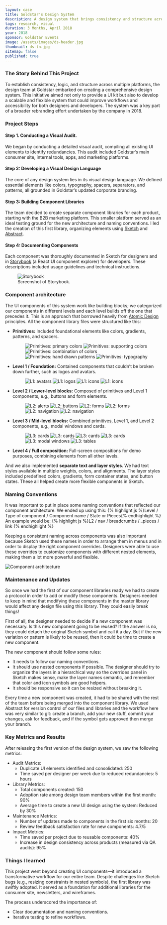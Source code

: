 ```yaml
---
layout: case
title: Goldstar's Design System
description: A design system that brings consistency and structure across multiple platforms.
tags: research, visual
duration: 3 Months, April 2018
year: 2018
sponsor: Goldstar Events
image: /assets/images/ds-header.jpg
thumbnail: ds-tn.jpg
sitemap: false
published: true
---
```


### The Story Behind This Project

To establish consistency, logic, and structure across multiple platforms, the design team at Goldstar embarked on creating a comprehensive design system. This initiative aimed not only to provide a UI kit but also to develop a scalable and flexible system that could improve workflows and accessibility for both designers and developers. The system was a key part of a broader rebranding effort undertaken by the company in 2018.

### Project Steps

#### Step 1. Conducting a Visual Audit.
We began by conducting a detailed visual audit, compiling all existing UI elements to identify redundancies. This audit included Goldstar’s main consumer site, internal tools, apps, and marketing platforms.

#### Step 2: Developing a Visual Design Language
The core of any design system lies in its visual design language. We defined essential elements like colors, typography, spacers, separators, and patterns, all grounded in Goldstar’s updated corporate branding.

#### Step 3: Building Component Libraries
The team decided to create separate component libraries for each product, starting with the B2B marketing platform. This smaller platform served as an ideal testing ground for the new architecture and naming conventions. I led the creation of this first library, organizing elements using [Sketch](https://www.sketch.com/) and [Abstract](https://www.abstract.com/).

#### Step 4: Documenting Components
Each component was thoroughly documented in Sketch for designers and in [Storybook](https://storybook.js.org) (a React UI component explorer) for developers. These descriptions included usage guidelines and technical instructions.

<figure>
  <img src="/assets/images/ds-0.jpg" alt="Storybook">
  <figcaption>Screenshot of Storybook.</figcaption>
</figure>

### Component architecture

The UI components of this system work like building blocks; we categorized our components in different levels and each level builds off the one that precedes it. This is an approach that borrowed heavily from [Atomic Design](http://bradfrost.com/blog/post/atomic-web-design/) principles. All the component library files were structured like this:
- **Primitives:** Included foundational elements like colors, gradients, patterns, and spacers.
  <figure>
  <div class="carousel" data-flickity='{ "imagesLoaded": true, "percentPosition": false }'>
    <img src="/assets/images/ds-2.jpg" alt="Primitives: primary colors">
    <img src="/assets/images/ds-17.jpg" alt="Primitives: supporting colors">
    <img src="/assets/images/ds-18.jpg" alt="Primitives: combination of colors">
    <img src="/assets/images/ds-3.jpg" alt="Primitives: hand drawn patterns">
    <img src="/assets/images/ds-1.jpg" alt="Primitives: typography">
  </div>
  </figure>
- **Level 1 / Foundation:** Contained components that couldn’t be broken down further, such as logos and avatars.
  <figure>
  <div class="carousel" data-flickity='{ "imagesLoaded": true, "percentPosition": false }'>
    <img src="/assets/images/ds-4.jpg" alt="L1: avatars">
    <img src="/assets/images/ds-5.jpg" alt="L1: logos">
    <img src="/assets/images/ds-6.jpg" alt="L1: icons">
    <img src="/assets/images/ds-19.jpg" alt="L1: icons">
  </div>
  </figure>
- **Level 2 / Lower-level blocks:** Composed of primitives and Level 1 components, e.g., buttons and form elements.
  <figure>
  <div class="carousel" data-flickity='{ "imagesLoaded": true, "percentPosition": false }'>
    <img src="/assets/images/ds-7.jpg" alt="L2: alerts">
    <img src="/assets/images/ds-8.jpg" alt="L2: buttons">
    <img src="/assets/images/ds-9.jpg" alt="L2: forms">
    <img src="/assets/images/ds-10.jpg" alt="L2: forms">
    <img src="/assets/images/ds-11.jpg" alt="L2: navigation">
    <img src="/assets/images/ds-12.jpg" alt="L2: navigation">
  </div>
  </figure>
- **Level 3 / Mid-level blocks:** Combined primitives, Level 1, and Level 2 components, e.g., modal windows and cards.
  <figure>
  <div class="carousel" data-flickity='{ "imagesLoaded": true, "percentPosition": false }'>
    <img src="/assets/images/ds-20.jpg" alt="L3: cards">
    <img src="/assets/images/ds-21.jpg" alt="L3: cards">
    <img src="/assets/images/ds-13.jpg" alt="L3: cards">
    <img src="/assets/images/ds-14.jpg" alt="L3: cards">
    <img src="/assets/images/ds-15.jpg" alt="L3: modal windows">
    <img src="/assets/images/ds-16.jpg" alt="L3: tables">
  </div>
  </figure>
- **Level 4 / Full composition:** Full-screen compositions for demo purposes, combining elements from all other levels.

And we also implemented **separate text and layer styles**. We had text styles available in multiple weights, colors, and alignments. The layer styles included predefined colors, gradients, form container states, and button states. These all helped create more flexible components in Sketch.

### Naming Conventions

It was important to put in place some naming conventions that reflected our component architecture. We ended up using this:
  {% highlight js %}Level / Type of component / Component name / State or Pieces{% endhighlight %}
An example would be:
  {% highlight js %}L2 / nav / breadcrumbs / _pieces / link {% endhighlight %}

Keeping a consistent naming across components was also important because Sketch used these names in order to arrange them in menus and in order to display the right component overrides. Designers were able to use these overrides to customize components with different nested elements, making them a lot more powerful and flexible.

![Component architecture](/assets/images/components-architecture.jpg)

### Maintenance and Updates

So once we had the first of our component libraries ready we had to create a protocol in order to add or modify these components. Designers needed to keep in mind that modifying these components in the master library would affect any design file using this library. They could easily break things!

First of all, the designer needed to decide if a new component was necessary. Is this new component going to be reused? If the answer is no, they could detach the original Sketch symbol and call it a day. But if the new variation or pattern is likely to be reused, then it could be time to create a new component.

The new component should follow some rules:
- It needs to follow our naming conventions.
- It should use nested components if possible. The designer should try to organize the layers in a hierarchical way so the overrides panel in Sketch makes sense, make the layer names semantic, and remember that color and icon symbols are good helpers.
- It should be responsive so it can be resized without breaking it.

Every time a new component was created, it had to be shared with the rest of the team before being merged into the component library. We used Abstract for version control of our files and libraries and the workflow here was very similar to git: create a branch, add your new stuff, commit your changes, ask for feedback, and if the symbol gets approved then merge your branch.

### Key Metrics and Results
After releasing the first version of the design system, we saw the following metrics:

- Audit Metrics:
  - Duplicate UI elements identified and consolidated: 250
  - Time saved per designer per week due to reduced redundancies: 5 hours
- Library Metrics:
  - Total components created: 150
  - Adoption rate among design team members within the first month: 90%
  - Average time to create a new UI design using the system: Reduced by 30%
- Maintenance Metrics:
  - Number of updates made to components in the first six months: 20
  - Review feedback satisfaction rate for new components: 4.7/5
- Impact Metrics:
  - Time saved per project due to reusable components: 40%
  - Increase in design consistency across products (measured via QA audits): 95%

### Things I learned

This project went beyond creating UI components—it introduced a transformative workflow for our entire team. Despite challenges like Sketch bugs (e.g., resizing constraints in nested symbols), the first library was swiftly adopted. It served as a foundation for additional libraries for the consumer site, newsletters, and wireframes.

The process underscored the importance of:
- Clear documentation and naming conventions.
- Iterative testing to refine workflows.

<script src="/assets/js/flickity.js"></script>
